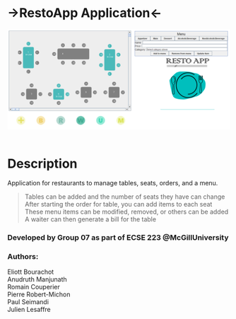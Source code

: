 # ->RestoApp Application<-

![RestoAppLogo](https://github.com/eliottbourachot/RestoApp/blob/master/RestoAppScreenshot.png)  

# Description  
Application for restaurants to manage tables, seats, orders, and a menu.  
> Tables can be added and the number of seats they have can change 
> After starting the order for table, you can add items to each seat 
> These menu items can be modified, removed, or others can be added
> A waiter can then generate a bill for the table

### Developed by Group 07 as part of ECSE 223 @McGillUniversity  
### Authors: 
   Eliott Bourachot  
   Anudruth Manjunath  
   Romain Couperier  
   Pierre Robert-Michon  
   Paul Seimandi  
   Julien Lesaffre  
